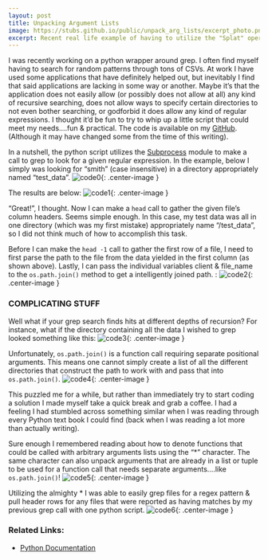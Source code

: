 ```yaml
---
layout: post
title: Unpacking Argument Lists
image: https://stubs.github.io/public/unpack_arg_lists/excerpt_photo.png
excerpt: Recent real life example of having to utilize the "Splat" operator to work with variable length lists that are to be input to methods that require separate positional arguments.
---
```


I was recently working on a python wrapper around grep.  I often find myself having to search for random patterns through tons of CSVs.  At work I have used some applications that have definitely helped out, but inevitably I find that said applications are lacking in some way or another.  Maybe it’s that the application does not easily allow (or possibly does not allow at all) any kind of recursive searching, does not allow ways to specify certain directories to not even bother searching, or godforbid it does allow any kind of regular expressions.  I thought it’d be fun to try to whip up a little script that could meet my needs….fun & practical.  The code is available on my [GitHub](http://www.github.com/stubs/py_grep_parse). (Although it may have changed some from the time of this writing).


In a nutshell, the python script utilizes the [Subprocess](https://docs.python.org/2/library/subprocess.html) module to make a call to grep to look for a given regular expression.  In the example, below I simply was looking for “smith” (case insensitive) in a directory appropriately named “test_data”.
![code0]({{site.url}}/public/unpack_arg_lists/photo0.png){: .center-image }


The results are below:
![code1]({{site.url}}/public/unpack_arg_lists/photo1.png){: .center-image }


“Great!”, I thought.  Now I can make a `head` call to gather the given file’s column headers.  Seems simple enough. In this case, my test data was all in one directory (which was my first mistake) appropriately name “/test_data”, so I did not think much of how to accomplish this task.


Before I can make the `head -1` call to gather the first row of a file, I need to first parse the path to the file from the data yielded in the first column (as shown above). Lastly, I can pass the individual variables client & file_name to the `os.path.join()` method to get a intelligently joined path. :
![code2]({{site.url}}/public/unpack_arg_lists/photo2.png){: .center-image }


### COMPLICATING STUFF
Well what if your grep search finds hits at different depths of recursion?  For instance, what if the directory containing all the data I wished to grep looked something like this:
![code3]({{site.url}}/public/unpack_arg_lists/photo3.png){: .center-image }


Unfortunately, `os.path.join()` is a function call requiring separate positional arguments.  This means one cannot simply create a list of all the different directories that construct the path to work with and pass that into `os.path.join()`.
![code4]({{site.url}}/public/unpack_arg_lists/photo4.png){: .center-image }


This puzzled me for a while, but rather than immediately try to start coding a solution I made myself take a quick break and grab a coffee.  I had a feeling I had stumbled across something similar when I was reading through every Python text book I could find (back when I was reading a lot more than actually writing).


Sure enough I remembered reading about how to denote functions that could be called with arbitrary arguments lists using the “*” character. The same character can also unpack arguments that are already in a list or tuple to be used for a function call that needs separate arguments….like `os.path.join()`!
![code5]({{site.url}}/public/unpack_arg_lists/photo5.png){: .center-image }


Utilizing the almighty * I was able to easily grep files for a regex pattern & pull header rows for any files that were reported as having matches by my previous grep call with one python script.
![code6]({{site.url}}/public/unpack_arg_lists/photo6.png){: .center-image }


### Related Links:
* [Python Documentation](https://docs.python.org/2.7/tutorial/controlflow.html#unpacking-argument-lists)

